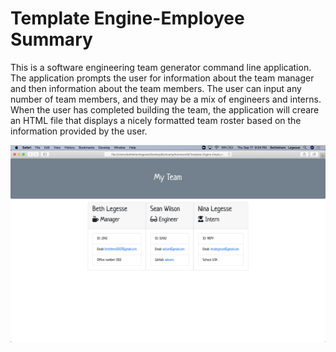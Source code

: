 # Template Engine-Employee Summary
This is a software engineering team generator command line application. The application prompts the user for information about the team manager and then information about the team members. The user can input any number of team members, and they may be a mix of engineers and interns. When the user has completed building the team, the application will creare an HTML file that displays a nicely formatted team roster based on the information provided by the user. 

![screeshot](hw8.png)
